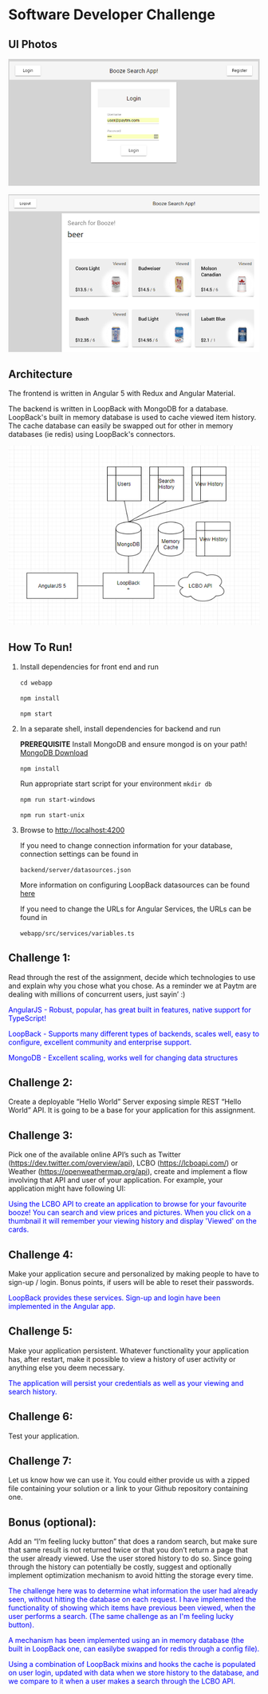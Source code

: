 # Software Developer Challenge
## UI Photos
![Sample UI](./images/login.png?raw=true "Sample UI")

![Sample UI](./images/search.png?raw=true "Sample UI")

## Architecture

The frontend is written in Angular 5 with Redux and Angular Material. 

The backend is written in LoopBack with MongoDB for a database. LoopBack's built in memory database is used to cache viewed item history. The cache database can easily be swapped out for other in memory databases (ie redis) using LoopBack's connectors.

![Architecture](./images/architecture.png?raw=true "Architecture")

## How To Run!

1. Install dependencies for front end and run

    ```cd webapp```

    ```npm install```

    ```npm start```

2. In a separate shell, install dependencies for backend and run

    **PREREQUISITE** Install MongoDB and ensure mongod is on your path!
    [MongoDB Download](https://www.mongodb.com/download-center#community)

    ```npm install```

    Run appropriate start script for your environment
    ```mkdir db```

    ```npm run start-windows```

    ```npm run start-unix```

3. Browse to [http://localhost:4200](http://localhost:4200)

    If you need to change connection information for your database, connection settings can be found in 

    ```backend/server/datasources.json```

    More information on configuring LoopBack datasources can be found [here](https://loopback.io/doc/en/lb2/Connecting-models-to-data-sources.html)

    If you need to change the URLs for Angular Services, the URLs can be found in 
    
    ```webapp/src/services/variables.ts```

## Challenge 1: 
Read through the rest of the assignment, decide which technologies to use and explain why you chose what you chose. As a reminder we at Paytm are dealing with millions of concurrent users, just sayin’ :)

<span style="color:blue"> AngularJS - Robust, popular, has great built in features, native support for TypeScript!</span>

<span style="color:blue"> LoopBack - Supports many different types of backends, scales well, easy to configure, excellent community and enterprise support.</span>

<span style="color:blue"> MongoDB - Excellent scaling, works well for changing data structures</span>

## Challenge 2: 
Create a deployable “Hello World” Server exposing simple REST “Hello World” API. It is going to be a base for your application for this assignment.


## Challenge 3:
Pick one of the available online API’s such as Twitter (https://dev.twitter.com/overview/api), LCBO (https://lcboapi.com/) or Weather (https://openweathermap.org/api), create and implement a flow involving that API and user of your application. For example, your application might have following UI:

<span style="color:blue"> Using the LCBO API to create an application to browse for your favourite booze! You can search and view prices and pictures. When you click on a thumbnail it will remember your viewing history and display 'Viewed' on the cards.</span>


## Challenge 4:
Make your application secure and personalized by making people to have to sign-up / login. Bonus points, if users will be able to reset their passwords.

<span style="color:blue"> LoopBack provides these services. Sign-up and login have been implemented in the Angular app.</span>

## Challenge 5:
Make your application persistent. Whatever functionality your application has, after restart, make it possible to view a history of user activity or anything else you deem necessary.

<span style="color:blue"> The application will persist your credentials as well as your viewing and search history.</span>
## Challenge 6:
Test your application.

## Challenge 7:
Let us know how we can use it. You could either provide us with a zipped file containing your solution or a link to your Github repository containing one.

## Bonus (optional):
Add an “I’m feeling lucky button” that does a random search, but make sure that same result is not returned twice or that you don’t return a page that the user already viewed. Use the user stored history to do so. Since going through the history can potentially be costly, suggest and optionally implement optimization mechanism to avoid hitting the storage every time.

<span style="color:blue"> The challenge here was to determine what information the user had already seen, without hitting the database on each request. I have implemented the functionality of showing which items have previous been viewed, when the user performs a search. (The same challenge as an I'm feeling lucky button).</span>

<span style="color:blue">A mechanism has been implemented using an in memory database (the built in LoopBack one, can easilybe swapped for redis through a config file).</span>

<span style="color:blue">Using a combination of LoopBack mixins and hooks the cache is populated on user login, updated with data when we store history to the database, and we compare to it when a user makes a search through the LCBO API.</span>
